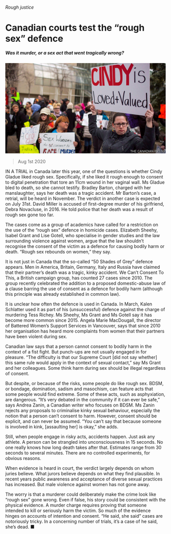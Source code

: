 ###### Rough justice

# Canadian courts test the “rough sex” defence 

##### Was it murder, or a sex act that went tragically wrong? 

![image](images/20200801_AMP501.jpg) 

> Aug 1st 2020 

IN A TRIAL in Canada later this year, one of the questions is whether Cindy Gladue liked rough sex. Specifically, if she liked it rough enough to consent to digital penetration that tore an 11cm wound in her vaginal wall. Ms Gladue bled to death, so she cannot testify. Bradley Barton, charged with her manslaughter, says her death was a tragic accident. Mr Barton’s case, a retrial, will be heard in November. The verdict in another case is expected on July 31st. David Miller is accused of first-degree murder of his girlfriend, Debra Novacluse, in 2016. He told police that her death was a result of rough sex gone too far.

The cases come as a group of academics have called for a restriction on the use of the “rough sex” defence in homicide cases. Elizabeth Sheehy, Isabel Grant and Lise Gotell, who specialise in gender studies and the law surrounding violence against women, argue that the law shouldn’t recognise the consent of the victim as a defence for causing bodily harm or death. “Rough sex rebounds on women,” they say.


It is not just in Canada that the so-called “50 Shades of Grey” defence appears. Men in America, Britain, Germany, Italy and Russia have claimed that their partner’s death was a tragic, kinky accident. We Can’t Consent To This, a British campaign group, has counted 27 cases since 2010. The group recently celebrated the addition to a proposed domestic-abuse law of a clause barring the use of consent as a defence for bodily harm (although this principle was already established in common law).

It is unclear how often the defence is used in Canada. In March, Kalen Schlatter used it as part of his (unsuccessful) defence against the charge of murdering Tess Richey. Ms Sheehy, Ms Grant and Ms Gotell say it has become more common since 2015. Angela Marie MacDougall, the director of Battered Women’s Support Services in Vancouver, says that since 2010 her organisation has heard more complaints from women that their partners have been violent during sex.

Canadian law says that a person cannot consent to bodily harm in the context of a fist fight. But punch-ups are not usually engaged in for pleasure. “The difficulty is that our Supreme Court [did not say whether] this same rule would apply in the context of sexual contact,” say Ms Grant and her colleagues. Some think harm during sex should be illegal regardless of consent.

But despite, or because of the risks, some people do like rough sex. BDSM, or bondage, domination, sadism and masochism, can feature acts that some people would find extreme. Some of these acts, such as asphyxiation, are dangerous. “It’s very debated in the community if it can ever be safe,” says Andrea Zanin, a Canadian writer who focuses on BDSM. Ms Zanin rejects any proposals to criminalise kinky sexual behaviour, especially the notion that a person can’t consent to harm. However, consent should be explicit, and can never be assumed. “You can’t say that because someone is involved in kink, [assaulting her] is okay,” she adds.

Still, when people engage in risky acts, accidents happen. Just ask any athlete. A person can be strangled into unconsciousness in 15 seconds. No one really knows how long death takes after that. Estimates range from 30 seconds to several minutes. There are no controlled experiments, for obvious reasons.

When evidence is heard in court, the verdict largely depends on whom juries believe. What jurors believe depends on what they find plausible. In recent years public awareness and acceptance of diverse sexual practices has increased. But male violence against women has not gone away.

The worry is that a murderer could deliberately make the crime look like “rough sex” gone wrong. Even if false, his story could be consistent with the physical evidence. A murder charge requires proving that someone intended to kill or seriously harm the victim. So much of the evidence hinges on accounts of intention and consent. “He said, she said” cases are notoriously tricky. In a concerning number of trials, it’s a case of he said, she’s dead. ■

